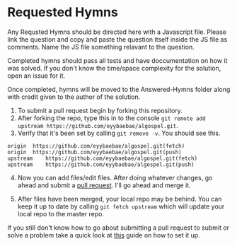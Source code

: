 # Requested Hymns

Any Requsted Hymns should be directed here with a Javascript file. Please link the question and copy and paste the question itself inside the JS file as comments. Name the JS file something relavant to the question.

Completed hymns should pass all tests and have doccumentation on how it was solved. If you don't know the time/space complexity for the solution, open an issue for it.

Once completed, hymns will be moved to the Answered-Hymns folder along with credit given to the author of the solution.

1. To submit a pull request begin by forking this repository. 
2. After forking the repo, type this in to the console `git remote add upstream https://github.com/eyybaebae/algospel.git`. 
3. Verify that it's been set by calling `git remove -v`. You should see this.

```
origin  https://github.com/eyybaebae/algospel.git(fetch)
origin  https://github.com/eyybaebae/algospel.git(push)
upstream    https://github.com/eyybaebae/algospel.git(fetch)
upstream    https://github.com/eyybaebae/algospel.git(push)
```

4. Now you can add files/edit files. After doing whatever changes, go ahead and submit a [pull request](https://github.com/eyybaebae/algospel/pulls). I'll go ahead and merge it.

5. After files have been merged, your local repo may be behind. You can keep it up to date by calling `git fetch upstream` which will update your local repo to the master repo.

If you still don't know how to go about submitting a pull request to submit or solve a problem take a quick look at [this](https://www.digitalocean.com/community/tutorials/how-to-create-a-pull-request-on-github) guide on how to set it up.
